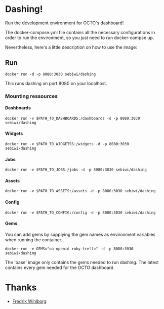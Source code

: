 # Dashing!

Run the development environment for OCTO's dashboard!

The docker-compose.yml file contains all the necessary configurations in order to run the environment, so you just need to run docker-compse up. 

Nevertheless, here's a little description on how to use the image:

## Run

```
docker run -d -p 8080:3030 sebiwi/dashing
```

This runs dashing on port 8080 on your localhost.

### Mounting ressources
#### Dashboards
```docker run -v $PATH_TO_DASHBOARDS:/dashboards -d -p 8080:3030 sebiwi/dashing```
#### Widgets
```docker run -v $PATH_TO_WIDGETSS:/widgets -d -p 8080:3030 sebiwi/dashing```
#### Jobs
```docker run -v $PATH_TO_JOBS:/jobs -d -p 8080:3030 sebiwi/dashing```
#### Assets
```docker run -v $PATH_TO_ASSETS:/assets -d -p 8080:3030 sebiwi/dashing```
#### Config
```docker run -v $PATH_TO_CONFIG:/config -d -p 8080:3030 sebiwi/dashing```
#### Gems

You can add gems by supplying the gem names as environment variables when running the container.

```docker run -e GEMS="oa-openid ruby-trello" -d -p 8080:3030 sebiwi/dashing```

The 'base' image only contains the gems needed to run dashing. The latest contains every gem needed for the OCTO dashboard.

# Thanks

* [Fredrik Wihlborg](https://registry.hub.docker.com/u/frvi/dashing/)

